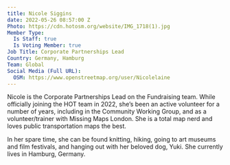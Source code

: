 ```yaml
---
title: Nicole Siggins
date: 2022-05-26 08:57:00 Z
Photo: https://cdn.hotosm.org/website/IMG_1718(1).jpg
Member Type:
  Is Staff: true
  Is Voting Member: true
Job Title: Corporate Partnerships Lead
Country: Germany, Hamburg
Team: Global
Social Media (Full URL):
  OSM: https://www.openstreetmap.org/user/Nicolelaine
---
```


Nicole is the Corporate Partnerships Lead on the Fundraising team. While officially joining the HOT team in 2022, she’s been an active volunteer for a number of years, including in the Community Working Group, and as a volunteer/trainer with Missing Maps London. She is a total map nerd and loves public transportation maps the best.

In her spare time, she can be found knitting, hiking, going to art museums and film festivals, and hanging out with her beloved dog, Yuki. She currently lives in Hamburg, Germany.